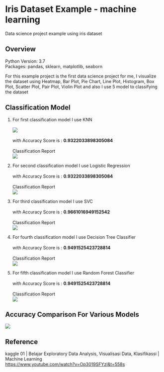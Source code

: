 # Iris Dataset Example - machine learning
Data science project example using iris dataset

## Overview
Python Version: 3.7 </br>
Packages: pandas, sklearn, matplotlib, seaborn

For this example project is the first data science project for me, I visualize the dataset using Heatmap, Bar Plot, Pie Chart, Line Plot, Histogram, Box Plot, Scatter Plot, Pair Plot, Violin Plot and also I use 5 model to classifying the dataset

## Classification Model
1. For first classification model I use KNN </br> </br>
![](https://github.com/kartawijayadwiky/machine_learning_iris_dataset/blob/main/img/KNN.PNG) </br> </br>
with Accuracy Score is : **0.9322033898305084** </br> </br>
Classification Report </br>
![](https://github.com/kartawijayadwiky/machine_learning_iris_dataset/blob/main/img/KNN_report.PNG)

2. For second classification model I use Logistic Regression </br> </br>
with Accuracy Score is : **0.9322033898305084** </br> </br>
Classification Report </br>
![](https://github.com/kartawijayadwiky/machine_learning_iris_dataset/blob/main/img/logistic_regression_report.PNG)

3. For third classification model I use SVC </br> </br>
with Accuracy Score is : **0.9661016949152542** </br> </br>
Classification Report </br>
![](https://github.com/kartawijayadwiky/machine_learning_iris_dataset/blob/main/img/SVC_report.PNG)

4. For fourth classification model I use Decision Tree Classifier </br> </br>
with Accuracy Score is : **0.9491525423728814** </br> </br>
Classification Report </br>
![](https://github.com/kartawijayadwiky/machine_learning_iris_dataset/blob/main/img/decision_tree_report.PNG)

5. For fifth classification model I use Random Forest Classifier </br> </br>
with Accuracy Score is : **0.9491525423728814** </br> </br>
Classification Report </br>
![](https://github.com/kartawijayadwiky/machine_learning_iris_dataset/blob/main/img/random_forest_report.PNG)

## Accuracy Comparison For Various Models
![](https://github.com/kartawijayadwiky/machine_learning_iris_dataset/blob/main/img/Model_accuracy_comparison.PNG)

## Reference
kaggle 01 | Belajar Exploratory Data Analysis, Visualisasi Data, Klasifikassi | Machine Learning </br>
https://www.youtube.com/watch?v=Op3019SFYzI&t=558s
